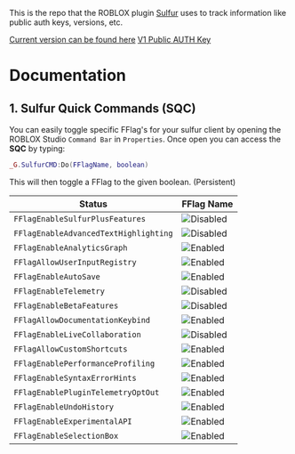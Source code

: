 This is the repo that the ROBLOX plugin [Sulfur](https://create.roblox.com/store/asset/110633114361989/Sulfur) uses to track information like public auth keys, versions, etc.

[Current version can be found here](./version.txt)
[V1 Public AUTH Key](./public-key.txt)

# Documentation
## 1. Sulfur Quick Commands (SQC)
You can easily toggle specific FFlag's for your sulfur client by opening the ROBLOX Studio `Command Bar` in `Properties`.
Once open you can access the **SQC** by typing: 
```lua
_G.SulfurCMD:Do(FFlagName, boolean)
```
This will then toggle a FFlag to the given boolean. (Persistent)

| Status                                | FFlag Name                                                                                 |
| ------------------------------------- | ------------------------------------------------------------------------------------------ |
| `FFlagEnableSulfurPlusFeatures`       | ![Disabled](https://img.shields.io/badge/FFlagEnableSulfurPlusFeatures-false-red)          |
| `FFlagEnableAdvancedTextHighlighting` | ![Disabled](https://img.shields.io/badge/FFlagEnableAdvancedTextHighlighting-false-red)    |
| `FFlagEnableAnalyticsGraph`           | ![Enabled](https://img.shields.io/badge/FFlagEnableAnalyticsGraph-true-brightgreen)        |
| `FFlagAllowUserInputRegistry`         | ![Enabled](https://img.shields.io/badge/FFlagAllowUserInputRegistry-true-brightgreen)      |
| `FFlagEnableAutoSave`                 | ![Enabled](https://img.shields.io/badge/FFlagEnableAutoSave-true-brightgreen)              |
| `FFlagEnableTelemetry`                | ![Disabled](https://img.shields.io/badge/FFlagEnableTelemetry-false-red)                   |
| `FFlagEnableBetaFeatures`             | ![Disabled](https://img.shields.io/badge/FFlagEnableBetaFeatures-false-red)                |
| `FFlagAllowDocumentationKeybind`      | ![Enabled](https://img.shields.io/badge/FFlagAllowDocumentationKeybind-true-brightgreen)   |
| `FFlagEnableLiveCollaboration`        | ![Disabled](https://img.shields.io/badge/FFlagEnableLiveCollaboration-false-red)           |
| `FFlagAllowCustomShortcuts`           | ![Enabled](https://img.shields.io/badge/FFlagAllowCustomShortcuts-true-brightgreen)        |
| `FFlagEnablePerformanceProfiling`     | ![Enabled](https://img.shields.io/badge/FFlagEnablePerformanceProfiling-true-brightgreen)  |
| `FFlagEnableSyntaxErrorHints`         | ![Enabled](https://img.shields.io/badge/FFlagEnableSyntaxErrorHints-true-brightgreen)      |
| `FFlagEnablePluginTelemetryOptOut`    | ![Enabled](https://img.shields.io/badge/FFlagEnablePluginTelemetryOptOut-true-brightgreen) |
| `FFlagEnableUndoHistory`              | ![Enabled](https://img.shields.io/badge/FFlagEnableUndoHistory-true-brightgreen)           |
| `FFlagEnableExperimentalAPI`          | ![Enabled](https://img.shields.io/badge/FFlagEnableExperimentalAPI-true-brightgreen)       |
| `FFlagEnableSelectionBox`             | ![Enabled](https://img.shields.io/badge/FFlagEnableSelectionBox-true-brightgreen)          |

